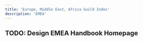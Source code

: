 ```yaml
---
title: 'Europe, Middle East, Africa Guild Index'
description: 'EMEA'
---
```


## TODO: Design EMEA Handbook Homepage
